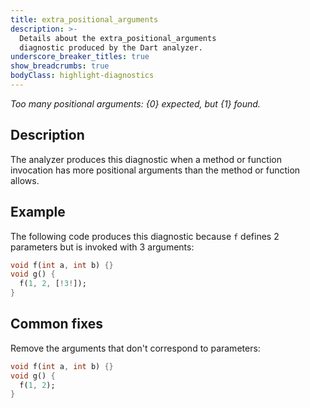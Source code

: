 ```yaml
---
title: extra_positional_arguments
description: >-
  Details about the extra_positional_arguments
  diagnostic produced by the Dart analyzer.
underscore_breaker_titles: true
show_breadcrumbs: true
bodyClass: highlight-diagnostics
---
```


_Too many positional arguments: {0} expected, but {1} found._

## Description

The analyzer produces this diagnostic when a method or function invocation
has more positional arguments than the method or function allows.

## Example

The following code produces this diagnostic because `f` defines 2
parameters but is invoked with 3 arguments:

```dart
void f(int a, int b) {}
void g() {
  f(1, 2, [!3!]);
}
```

## Common fixes

Remove the arguments that don't correspond to parameters:

```dart
void f(int a, int b) {}
void g() {
  f(1, 2);
}
```
